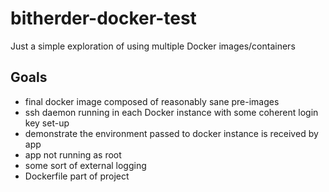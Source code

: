 # bitherder-docker-test
Just a simple exploration of using multiple Docker images/containers

## Goals

* final docker image composed of reasonably sane pre-images
* ssh daemon running in each Docker instance with some coherent login key set-up
* demonstrate the environment passed to docker instance is received by app
* app not running as root
* some sort of external logging
* Dockerfile part of project

